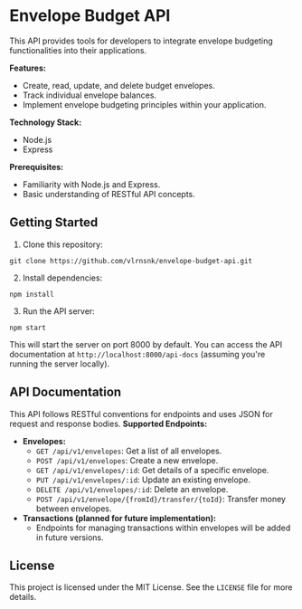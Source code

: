 # Envelope Budget API

This API provides tools for developers to integrate envelope budgeting functionalities into their applications.

**Features:**

* Create, read, update, and delete budget envelopes.
* Track individual envelope balances.
* Implement envelope budgeting principles within your application.

**Technology Stack:**

* Node.js
* Express

**Prerequisites:**

* Familiarity with Node.js and Express.
* Basic understanding of RESTful API concepts.

## Getting Started

1. Clone this repository:

```
git clone https://github.com/vlrnsnk/envelope-budget-api.git
```

2. Install dependencies:

```
npm install
```

3. Run the API server:

```
npm start
```

This will start the server on port 8000 by default. You can access the API documentation at `http://localhost:8000/api-docs` (assuming you're running the server locally).


## API Documentation

This API follows RESTful conventions for endpoints and uses JSON for request and response bodies.
**Supported Endpoints:**

* **Envelopes:**
    * `GET /api/v1/envelopes`: Get a list of all envelopes.
    * `POST /api/v1/envelopes`: Create a new envelope.
    * `GET /api/v1/envelopes/:id`: Get details of a specific envelope.
    * `PUT /api/v1/envelopes/:id`: Update an existing envelope.
    * `DELETE /api/v1/envelopes/:id`: Delete an envelope.
    * `POST /api/v1/envelope/{fromId}/transfer/{toId}`: Transfer money between envelopes.
* **Transactions (planned for future implementation):**
    * Endpoints for managing transactions within envelopes will be added in future versions.

## License

This project is licensed under the MIT License. See the `LICENSE` file for more details.
